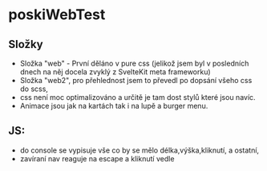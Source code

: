 # poskiWebTest
## Složky
- Složka "web" - První děláno v pure css (jelikož jsem byl v posledních dnech na něj docela zvyklý z SvelteKit meta frameworku)
- Složka "web2", pro přehlednost jsem to převedl po dopsání všeho css do scss, 
- css není moc optimalizováno a určitě je tam dost stylů které jsou navíc.
- Animace jsou jak na kartách tak i na lupě a burger menu. 
## JS: 
- do console se vypisuje vše co by se mělo délka,výška,kliknutí, a ostatní,
- zavíraní nav reaguje na escape a kliknutí vedle
